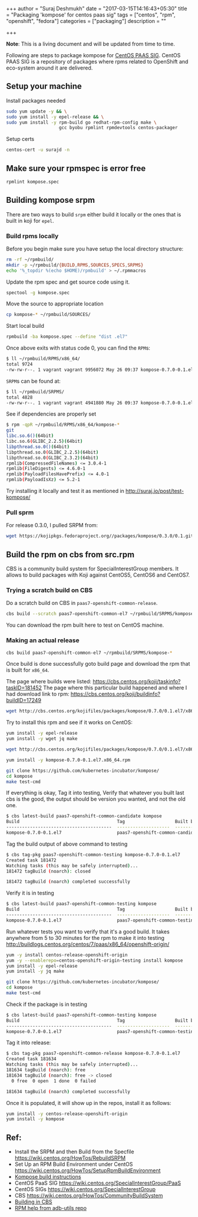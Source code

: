 +++
author = "Suraj Deshmukh"
date = "2017-03-15T14:16:43+05:30"
title = "Packaging 'kompose' for centos paas sig"
tags = ["centos", "rpm", "openshift", "fedora"]
categories = ["packaging"]
description = ""

+++


**Note**: This is a living document and will be updated from time to time.

Following are steps to package kompose for [CentOS PAAS SIG](https://wiki.centos.org/SpecialInterestGroup/PaaS). CentOS PAAS SIG is a repository of packages where rpms related to OpenShift and eco-system around it are delivered.

## Setup your machine

Install packages needed

```bash
sudo yum update -y && \
sudo yum install -y epel-release && \
sudo yum install -y rpm-build go redhat-rpm-config make \
                    gcc byobu rpmlint rpmdevtools centos-packager
```

Setup certs

```bash
centos-cert -u surajd -n
```

## Make sure your rpmspec is error free

```bash
rpmlint kompose.spec
```

## Building kompose srpm

There are two ways to build `srpm` either build it locally or the ones that is built in koji for `epel`.

### Build rpms locally

Before you begin make sure you have setup the local directory structure:

```bash
rm -rf ~/rpmbuild/
mkdir -p ~/rpmbuild/{BUILD,RPMS,SOURCES,SPECS,SRPMS}
echo '%_topdir %(echo $HOME)/rpmbuild' > ~/.rpmmacros
```

Update the rpm spec and get source code using it.

```bash
spectool -g kompose.spec
```

Move the source to appropriate location

```bash
cp kompose-* ~/rpmbuild/SOURCES/
```

Start local build

```bash
rpmbuild -ba kompose.spec --define "dist .el7"
```

Once above exits with status code 0, you can find the `RPM`s:

```bash
$ ll ~/rpmbuild/RPMS/x86_64/
total 9724
-rw-rw-r--. 1 vagrant vagrant 9956072 May 26 09:37 kompose-0.7.0-0.1.el7.x86_64.rpm
```

`SRPM`s can be found at:

```bash
$ ll ~/rpmbuild/SRPMS/
total 4828
-rw-rw-r--. 1 vagrant vagrant 4941880 May 26 09:37 kompose-0.7.0-0.1.el7.src.rpm
```

See if dependencies are properly set

```bash
$ rpm -qpR ~/rpmbuild/RPMS/x86_64/kompose-*
git
libc.so.6()(64bit)
libc.so.6(GLIBC_2.2.5)(64bit)
libpthread.so.0()(64bit)
libpthread.so.0(GLIBC_2.2.5)(64bit)
libpthread.so.0(GLIBC_2.3.2)(64bit)
rpmlib(CompressedFileNames) <= 3.0.4-1
rpmlib(FileDigests) <= 4.6.0-1
rpmlib(PayloadFilesHavePrefix) <= 4.0-1
rpmlib(PayloadIsXz) <= 5.2-1
```

Try installing it locally and test it as mentioned in http://suraj.io/post/test-kompose/

### Pull sprm

For release 0.3.0, I pulled SRPM from:

```bash
wget https://kojipkgs.fedoraproject.org//packages/kompose/0.3.0/0.1.git135165b.el7/src/kompose-0.3.0-0.1.git135165b.el7.src.rpm
```

## Build the rpm on cbs from src.rpm

CBS is a community build system for SpecialInterestGroup members. It allows to build packages with Koji against CentOS5, CentOS6 and CentOS7.

### Trying a scratch build on CBS

Do a scratch build on CBS in `paas7-openshift-common-release`.

```bash
cbs build --scratch paas7-openshift-common-el7 ~/rpmbuild/SRPMS/kompose-*
```
You can download the rpm built here to test on CentOS machine.

### Making an actual release

```bash
cbs build paas7-openshift-common-el7 ~/rpmbuild/SRPMS/kompose-*
```

Once build is done successfully goto build page and download the rpm that is built for `x86_64`.

The page where builds were listed: https://cbs.centos.org/koji/taskinfo?taskID=181452
The page where this particular build happened and where I had download link to rpm: https://cbs.centos.org/koji/buildinfo?buildID=17249

```bash
wget http://cbs.centos.org/kojifiles/packages/kompose/0.7.0/0.1.el7/x86_64/kompose-0.7.0-0.1.el7.x86_64.rpm
```

Try to install this rpm and see if it works on CentOS:

```bash
yum install -y epel-release
yum install -y wget jq make

wget http://cbs.centos.org/kojifiles/packages/kompose/0.7.0/0.1.el7/x86_64/kompose-0.7.0-0.1.el7.x86_64.rpm

yum install -y kompose-0.7.0-0.1.el7.x86_64.rpm

git clone https://github.com/kubernetes-incubator/kompose/
cd kompose
make test-cmd
```

If everything is okay, Tag it into testing,
Verify that whatever you built last cbs is the good, the output should be version you wanted, and not the old one.

```bash
$ cbs latest-build paas7-openshift-common-candidate kompose
Build                                     Tag                   Built by
----------------------------------------  --------------------  ----------------
kompose-0.7.0-0.1.el7                     paas7-openshift-common-candidate  surajd
```

Tag the build output of above command to testing

```bash
$ cbs tag-pkg paas7-openshift-common-testing kompose-0.7.0-0.1.el7
Created task 181472
Watching tasks (this may be safely interrupted)...
181472 tagBuild (noarch): closed

181472 tagBuild (noarch) completed successfully
```

Verify it is in testing

```bash
$ cbs latest-build paas7-openshift-common-testing kompose
Build                                     Tag                   Built by
----------------------------------------  --------------------  ----------------
kompose-0.7.0-0.1.el7                     paas7-openshift-common-testing  surajd
```


Run whatever tests you want to verify that it's a good build.
It takes anywhere from 5 to 30 minutes for the rpm to make it into testing
http://buildlogs.centos.org/centos/7/paas/x86_64/openshift-origin/

```bash
yum -y install centos-release-openshift-origin
yum -y --enablerepo=centos-openshift-origin-testing install kompose
yum install -y epel-release
yum install -y jq make

git clone https://github.com/kubernetes-incubator/kompose/
cd kompose
make test-cmd
```

Check if the package is in testing

```bash
$ cbs latest-build paas7-openshift-common-testing kompose
Build                                     Tag                   Built by
----------------------------------------  --------------------  ----------------
kompose-0.7.0-0.1.el7                     paas7-openshift-common-testing  surajd
```

Tag it into release:

```bash
$ cbs tag-pkg paas7-openshift-common-release kompose-0.7.0-0.1.el7
Created task 181634
Watching tasks (this may be safely interrupted)...
181634 tagBuild (noarch): free
181634 tagBuild (noarch): free -> closed
  0 free  0 open  1 done  0 failed

181634 tagBuild (noarch) completed successfully
```

Once it is populated, it will show up in the repos, install it as follows:

```bash
yum install -y centos-release-openshift-origin
yum install -y kompose
```

## Ref:

- Install the SRPM and then Build from the Specfile https://wiki.centos.org/HowTos/RebuildSRPM
- Set Up an RPM Build Environment under CentOS https://wiki.centos.org/HowTos/SetupRpmBuildEnvironment
- [Kompose build instructions](https://github.com/dustymabe/fedpkg-kompose/blob/a3400c73843986693dbdc831de6de7f3a029f783/notes.txt)
- CentOS PaaS SIG https://wiki.centos.org/SpecialInterestGroup/PaaS
- CentOS SIGs https://wiki.centos.org/SpecialInterestGroup
- CBS https://wiki.centos.org/HowTos/CommunityBuildSystem
- [Building in CBS](https://wiki.centos.org/HowTos/CentosPackager)
- [RPM help from adb-utils repo](https://github.com/projectatomic/adb-utils/blob/master/README.adoc#steps-to-build-the-src-rpm)
